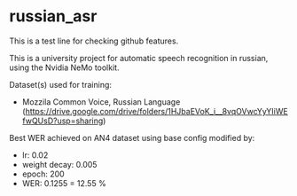 # russian_asr

This is a test line for checking github features.

This is a university project for automatic speech recognition in russian, using the Nvidia NeMo toolkit.

Dataset(s) used for training:
- Mozzila Common Voice, Russian Language (https://drive.google.com/drive/folders/1HJbaEVoK_i__8vqOVwcYyYIiWEfwQUsD?usp=sharing)


Best WER achieved on AN4 dataset using base config modified by:
- lr: 0.02
- weight decay: 0.005
- epoch: 200
- WER: 0.1255 = 12.55 %
